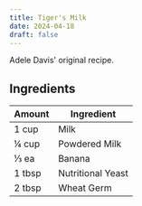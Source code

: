 ```yaml
---
title: Tiger's Milk
date: 2024-04-18
draft: false
---
```


Adele Davis' original recipe.

## Ingredients

| Amount  | Ingredient        |
| ------- | ----------------- |
| 1 cup   | Milk              |
| ¼ cup | Powdered Milk     |
| ⅓ ea  | Banana            |
| 1 tbsp  | Nutritional Yeast |
| 2 tbsp  | Wheat Germ        |
